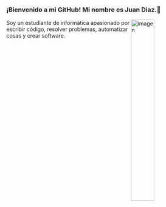 ### ¡Bienvenido a mi GitHub! Mi nombre es Juan Diaz.👋

<!--
**juandiazsh28/juandiazsh28** is a ✨ _special_ ✨ repository because its `README.md` (this file) appears on your GitHub profile.

Here are some ideas to get you started:

- 🔭 I’m currently working on ...
- 🌱 I’m currently learning ...
- 👯 I’m looking to collaborate on ...
- 🤔 I’m looking for help with ...
- 💬 Ask me about ...
- 📫 How to reach me: ...
- 😄 Pronouns: ...
- ⚡ Fun fact: ...
-->

<img width="35%" align="right" alt="imagen" src="https://media.giphy.com/media/a8rlSHPozsTEuh1ibJ/giphy.gif" />

Soy un estudiante de informática apasionado por escribir código, resolver problemas, automatizar cosas y crear software.
